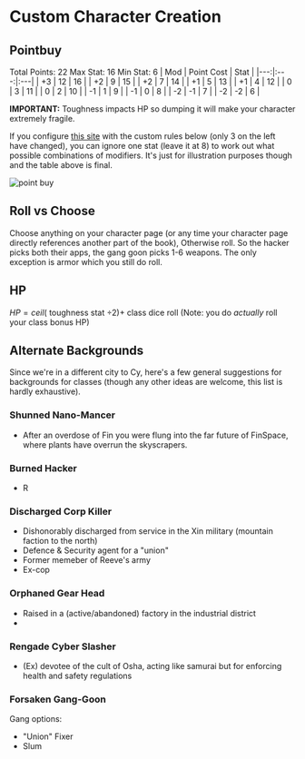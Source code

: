 # Custom Character Creation
## Pointbuy
Total Points: 22
Max Stat: 16
Min Stat: 6
| Mod | Point Cost | Stat | 
|---:|:---:|:---|
| +3 | 12 | 16 |
| +2 | 9 | 15 |
| +2 | 7 | 14 |
| +1 | 5 | 13 | 
| +1 | 4 | 12 |
| 0 | 3 | 11 |
| 0 | 2 | 10 |
| -1 | 1 | 9 |
| -1 | 0 | 8 |
| -2 | -1 | 7 |
| -2 | -2 | 6 |

**IMPORTANT:** Toughness impacts HP so dumping it will make your character extremely fragile.

If you configure [this site](https://chicken-dinner.com/5e/5e-point-buy.html) with the custom rules below (only 3 on the left have changed), you can ignore one stat (leave it at 8) to work out what possible combinations of modifiers. It's just for illustration purposes though and the table above is final.

![point buy](https://i.imgur.com/Bd2bDXT.png)

## Roll vs Choose
Choose anything on your character page (or any time your character page directly references another part of the book), Otherwise roll. So the hacker picks both their apps, the gang goon picks 1-6 weapons. The only exception is armor which you still do roll.

## HP
 $HP = ceil($ toughness stat $\div 2)  +$ class dice roll
(Note: you do *actually* roll your class bonus HP)

## Alternate Backgrounds
Since we're in a different city to Cy, here's a few general suggestions for backgrounds for classes (though any other ideas are welcome, this list is hardly exhaustive).
 
### Shunned Nano-Mancer
- After an overdose of Fin you were flung into the far future of FinSpace, where plants have overrun the skyscrapers.

### Burned Hacker
- R

### Discharged Corp Killer
- Dishonorably discharged from service in the Xin military (mountain faction to the north)
- Defence & Security agent for a "union"
- Former memeber of Reeve's army
- Ex-cop

### Orphaned Gear Head
- Raised in a (active/abandoned) factory in the industrial district 
- 

### Rengade Cyber Slasher
- (Ex) devotee of the cult of Osha, acting like samurai but for enforcing health and safety regulations

### Forsaken Gang-Goon
Gang options:
- "Union" Fixer
- Slum

<!--stackedit_data:
eyJoaXN0b3J5IjpbLTE5NjY3NDM5MTcsMTA1MDgxODI4NCw0MD
M4NTA4NzQsLTE5MTMzNDI5NCwyMDYzNTI3Mjc1LDk5Mzc1MDUx
N119
-->